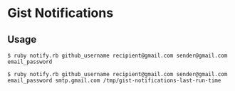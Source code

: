 # Gist Notifications

## Usage

    $ ruby notify.rb github_username recipient@gmail.com sender@gmail.com email_password

    $ ruby notify.rb github_username recipient@gmail.com sender@gmail.com email_password smtp.gmail.com /tmp/gist-notifications-last-run-time

